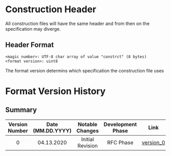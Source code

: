 # Construction Header

All construction files will have the same header and from then on the specification may diverge.

## Header Format

    <magic number>: UTF-8 char array of value "constrct" (8 bytes)
    <format version>: uint8
    
The format version determins which specification the construction file uses


# Format Version History

## Summary
|Version Number| Date (MM.DD.YYYY) |Notable Changes|Development Phase|Link
|:------------:|:----:|:-------------:|:---------------:|:---:
|0|04.13.2020|Initial Revision|RFC Phase|[version_0](version_0)
